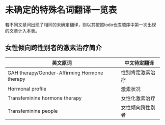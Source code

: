 # 未确定的特殊名词翻译一览表

若不同文章间出现了相同的未确定翻译，则以其按照todo仓库顺序中第一次出现的文章计入本表。

## 女性倾向跨性别者的激素治疗简介

英文原词 | 中文待定翻译
--- | ---
GAH therapy/Gender-Affirming Hormone therapy | 性别肯定激素治疗
Hormonal profile | 激素状况
Transfeminine hormone therapy | 女性化激素治疗
Transfeminine people | 女性倾向跨性别者

